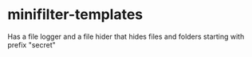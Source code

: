 # minifilter-templates
Has a file logger and a file hider that hides files and folders starting with prefix "secret"
